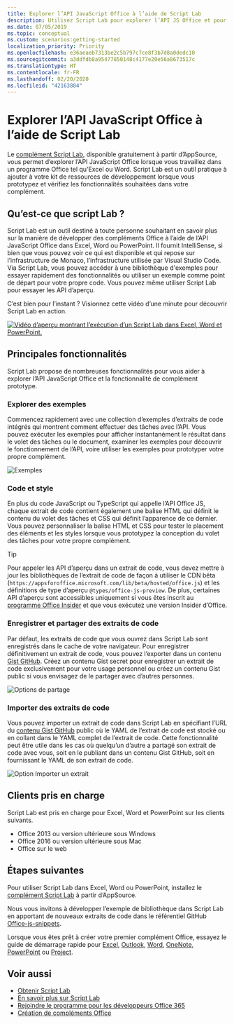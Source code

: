 ```yaml
---
title: Explorer l’API JavaScript Office à l’aide de Script Lab
description: Utilisez Script Lab pour explorer l’API JS Office et pour prototyper les fonctionnalités.
ms.date: 07/05/2019
ms.topic: conceptual
ms.custom: scenarios:getting-started
localization_priority: Priority
ms.openlocfilehash: e36aeaeb7313be2c5b797c7ce8f3b7d8a0dedc10
ms.sourcegitcommit: a3ddfdb8a95477850148c4177e20e56a8673517c
ms.translationtype: HT
ms.contentlocale: fr-FR
ms.lasthandoff: 02/20/2020
ms.locfileid: "42163884"
---
```

# <a name="explore-office-javascript-api-using-script-lab"></a>Explorer l’API JavaScript Office à l’aide de Script Lab

Le [complément Script Lab](https://appsource.microsoft.com/product/office/WA104380862), disponible gratuitement à partir d’AppSource, vous permet d’explorer l’API JavaScript Office lorsque vous travaillez dans un programme Office tel qu’Excel ou Word. Script Lab est un outil pratique à ajouter à votre kit de ressources de développement lorsque vous prototypez et vérifiez les fonctionnalités souhaitées dans votre complément.

## <a name="what-is-script-lab"></a>Qu’est-ce que script Lab ?

Script Lab est un outil destiné à toute personne souhaitant en savoir plus sur la manière de développer des compléments Office à l’aide de l’API JavaScript Office dans Excel, Word ou PowerPoint. Il fournit IntelliSense, si bien que vous pouvez voir ce qui est disponible et qui repose sur l’infrastructure de Monaco, l’infrastructure utilisée par Visual Studio Code. Via Script Lab, vous pouvez accéder à une bibliothèque d'exemples pour essayer rapidement des fonctionnalités ou utiliser un exemple comme point de départ pour votre propre code. Vous pouvez même utiliser Script Lab pour essayer les API d’aperçu.

C’est bien pour l’instant ? Visionnez cette vidéo d’une minute pour découvrir Script Lab en action.

[![Vidéo d’aperçu montrant l’exécution d’un Script Lab dans Excel, Word et PowerPoint.](../images/screenshot-wide-youtube.png 'Vidéo de la version préliminaire de Script Lab')](https://aka.ms/scriptlabvideo)

## <a name="key-features"></a>Principales fonctionnalités

Script Lab propose de nombreuses fonctionnalités pour vous aider à explorer l’API JavaScript Office et la fonctionnalité de complément prototype.

### <a name="explore-samples"></a>Explorer des exemples

Commencez rapidement avec une collection d’exemples d’extraits de code intégrés qui montrent comment effectuer des tâches avec l’API. Vous pouvez exécuter les exemples pour afficher instantanément le résultat dans le volet des tâches ou le document, examiner les exemples pour découvrir le fonctionnement de l’API, voire utiliser les exemples pour prototyper votre propre complément.

![Exemples](../images/script-lab-samples.jpg)

### <a name="code-and-style"></a>Code et style

En plus du code JavaScript ou TypeScript qui appelle l’API Office JS, chaque extrait de code contient également une balise HTML qui définit le contenu du volet des tâches et CSS qui définit l’apparence de ce dernier. Vous pouvez personnaliser la balise HTML et CSS pour tester le placement des éléments et les styles lorsque vous prototypez la conception du volet des tâches pour votre propre complément.

> [!TIP]
> Pour appeler les API d’aperçu dans un extrait de code, vous devez mettre à jour les bibliothèques de l’extrait de code de façon à utiliser le CDN bêta (`https://appsforoffice.microsoft.com/lib/beta/hosted/office.js`) et les définitions de type d’aperçu `@types/office-js-preview`. De plus, certaines API d’aperçu sont accessibles uniquement si vous êtes inscrit au [programme Office Insider](https://products.office.com/office-insider) et que vous exécutez une version Insider d’Office.

### <a name="save-and-share-snippets"></a>Enregistrer et partager des extraits de code

Par défaut, les extraits de code que vous ouvrez dans Script Lab sont enregistrés dans le cache de votre navigateur. Pour enregistrer définitivement un extrait de code, vous pouvez l’exporter dans un contenu [Gist GitHub](https://gist.github.com). Créez un contenu Gist secret pour enregistrer un extrait de code exclusivement pour votre usage personnel ou créez un contenu Gist public si vous envisagez de le partager avec d’autres personnes.

![Options de partage](../images/script-lab-share.jpg)

### <a name="import-snippets"></a>Importer des extraits de code

Vous pouvez importer un extrait de code dans Script Lab en spécifiant l’URL du [contenu Gist GitHub](https://gist.github.com) public où le YAML de l’extrait de code est stocké ou en collant dans le YAML complet de l’extrait de code. Cette fonctionnalité peut être utile dans les cas où quelqu’un d’autre a partagé son extrait de code avec vous, soit en le publiant dans un contenu Gist GitHub, soit en fournissant le YAML de son extrait de code.

![Option Importer un extrait](../images/script-lab-import-snippet.jpg)

## <a name="supported-clients"></a>Clients pris en charge

Script Lab est pris en charge pour Excel, Word et PowerPoint sur les clients suivants.

- Office 2013 ou version ultérieure sous Windows
- Office 2016 ou version ultérieure sous Mac
- Office sur le web

## <a name="next-steps"></a>Étapes suivantes

Pour utiliser Script Lab dans Excel, Word ou PowerPoint, installez le [complément Script Lab](https://appsource.microsoft.com/product/office/WA104380862) à partir d’AppSource. 

Nous vous invitons à développer l’exemple de bibliothèque dans Script Lab en apportant de nouveaux extraits de code dans le référentiel GitHub [Office-js-snippets](https://github.com/OfficeDev/office-js-snippets#office-js-snippets).

Lorsque vous êtes prêt à créer votre premier complément Office, essayez le guide de démarrage rapide pour [Excel](../quickstarts/excel-quickstart-jquery.md), [Outlook](../quickstarts/outlook-quickstart.md), [Word](../quickstarts/word-quickstart.md), [OneNote](../quickstarts/onenote-quickstart.md), [PowerPoint](../quickstarts/powerpoint-quickstart.md) ou [Project](../quickstarts/project-quickstart.md).

## <a name="see-also"></a>Voir aussi

- [Obtenir Script Lab](https://appsource.microsoft.com/product/office/WA104380862)
- [En savoir plus sur Script Lab](https://github.com/OfficeDev/script-lab#script-lab-a-microsoft-garage-project)
- [Rejoindre le programme pour les développeurs Office 365](https://developer.microsoft.com/office/dev-program)
- [Création de compléments Office](../overview/office-add-ins-fundamentals.md)
